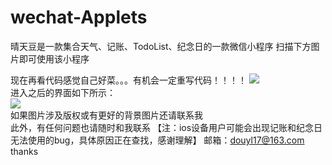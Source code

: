 # wechat-Applets
晴天豆是一款集合天气、记账、TodoList、纪念日的一款微信小程序
扫描下方图片即可使用该小程序

现在再看代码感觉自己好菜。。。有机会一定重写代码！！！！
<img src="https://t1.picb.cc/uploads/2018/02/13/DbDJg.jpg"/><br/>
进入之后的界面如下所示：<br/>
<img src="https://t1.picb.cc/uploads/2018/02/13/DbsB8.png"/><br/>
如果图片涉及版权或有更好的背景图片还请联系我<br>
此外，有任何问题也请随时和我联系
【注：ios设备用户可能会出现记账和纪念日无法使用的bug，具体原因正在查找，感谢理解】
邮箱：douyl17@163.com<br/>
thanks
